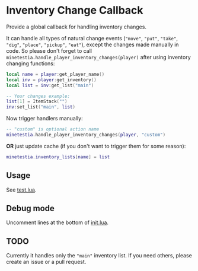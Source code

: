 # Inventory Change Callback

Provide a global callback for handling inventory changes.

It can handle all types of natural change events (`"move"`, `"put"`, `"take"`,
`"dig"`, `"place"`, `"pickup"`, `"eat"`), except the changes made manually in
code. So please don't forget to call
`minetestia.handle_player_inventory_changes(player)` after using inventory
changing functions:

```lua
local name = player:get_player_name()
local inv = player:get_inventory()
local list = inv:get_list("main")

-- Your changes example:
list[1] = ItemStack("")
inv:set_list("main", list)
```

Now trigger handlers manually:

```lua
-- "custom" is optional action name
minetestia.handle_player_inventory_changes(player, "custom")
```

**OR** just update cache (if you don't want to trigger them for some reason):

```lua
minetestia.inventory_lists[name] = list
```

## Usage

See [test.lua](test.lua).

## Debug mode

Uncomment lines at the bottom of [init.lua](init.lua).

## TODO

Currently it handles only the `"main"` inventory list. If you need others,
please create an issue or a pull request.
